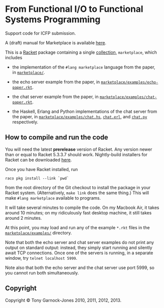 # From Functional I/O to Functional Systems Programming

Support code for ICFP submission.

A (draft) manual for Marketplace is available
[here](http://tonyg.github.io/marketplace/).

This is a [Racket](http://racket-lang.org/) package containing a
single
[collection](http://docs.racket-lang.org/reference/collects.html),
`marketplace`, which includes

 - the implementation of the `#lang marketplace` language from the
   paper, in
   [`marketplace/`](https://github.com/tonyg/marketplace/tree/master/marketplace/).

 - the echo server example from the paper, in
   [`marketplace/examples/echo-paper.rkt`](https://github.com/tonyg/marketplace/tree/master/marketplace/examples/echo-paper.rkt).

 - the chat server example from the paper, in
   [`marketplace/examples/chat-paper.rkt`](https://github.com/tonyg/marketplace/tree/master/marketplace/examples/chat-paper.rkt).

 - the Haskell, Erlang and Python implementations of the chat server
   from the paper, in
   [`marketplace/examples/chat.hs`](https://github.com/tonyg/marketplace/tree/master/marketplace/examples/chat.hs),
   [`chat.erl`](https://github.com/tonyg/marketplace/tree/master/marketplace/examples/chat.erl),
   and
   [`chat.py`](https://github.com/tonyg/marketplace/tree/master/marketplace/examples/chat.py)
   respectively.

## How to compile and run the code

You will need the latest **prerelease** version of Racket. Any version
newer than or equal to Racket 5.3.3.7 should work. Nightly-build
installers for Racket can be downloaded
[here](http://pre.racket-lang.org/installers/).

Once you have Racket installed, run

    raco pkg install --link `pwd`

from the root directory of the Git checkout to install the package in
your Racket system. (Alternatively, `make link` does the same thing.)
This will make `#lang marketplace` available to programs.

It will take several minutes to compile the code. On my Macbook Air,
it takes around 10 minutes; on my ridiculously fast desktop machine,
it still takes around 2 minutes.

At this point, you may load and run any of the example `*.rkt` files
in the
[`marketplace/examples/`](https://github.com/tonyg/marketplace/tree/master/marketplace/examples/)
directory.

Note that both the echo server and chat server examples do not print
any output on standard output: instead, they simply start running and
silently await TCP connections. Once one of the servers is running, in
a separate window, try `telnet localhost 5999`.

Note also that both the echo server and the chat server use port 5999,
so you cannot run both simultaneously.

## Copyright

Copyright &copy; Tony Garnock-Jones 2010, 2011, 2012, 2013.
